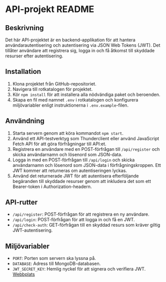 # API-projekt README

## Beskrivning
Det här API-projektet är en backend-applikation för att hantera användarautentisering och autentisering via JSON Web Tokens (JWT). Det tillåter användare att registrera sig, logga in och få åtkomst till skyddade resurser efter autentisering.

## Installation
1. Klona projektet från GitHub-repositoriet.
2. Navigera till rotkatalogen för projektet.
3. Kör `npm install` för att installera alla nödvändiga paket och beroenden.
4. Skapa en fil med namnet `.env` i rotkatalogen och konfigurera miljövariabler enligt instruktionerna i `.env.example`-filen.

## Användning
1. Starta servern genom att köra kommandot `npm start`.
2. Använd ett API-testverktyg som Thunderclient eller använd JavaScript Fetch API för att göra förfrågningar till API:et.
3. Registrera en användare med en POST-förfrågan till `/api/register` och skicka användarnamn och lösenord som JSON-data.
4. Logga in med en POST-förfrågan till `/api/login` och skicka användarnamn och lösenord som JSON-data i förfrågningskroppen. Ett JWT kommer att returneras om autentiseringen lyckas.
5. Använd det returnerade JWT för att autentisera efterföljande begäranden till skyddade resurser genom att inkludera det som ett Bearer-token i Authorization-headern.

## API-rutter
- `/api/register`: POST-förfrågan för att registrera en ny användare.
- `/api/login`: POST-förfrågan för att logga in och få en JWT.
- `/api/check-auth`: GET-förfrågan till en skyddad resurs som kräver giltig JWT-autentisering.

## Miljövariabler
- `PORT`: Porten som servern ska lyssna på.
- `DATABASE`: Adress till MongoDB-databasen.
- `JWT_SECRET_KEY`: Hemlig nyckel för att signera och verifiera JWT.
[Webbplats](https://friendly-zuccutto-5b42bc.netlify.app/)
